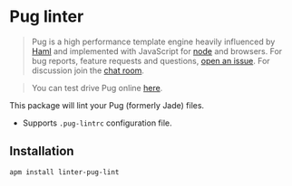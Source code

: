 # Pug linter

> Pug is a high performance template engine heavily influenced by [Haml](http://haml.info/)
and implemented with JavaScript for [node](http://nodejs.org) and browsers. For bug reports,
feature requests and questions, [open an issue](https://github.com/pugjs/pug/issues/new).
For discussion join the [chat room](https://gitter.im/pugjs/pug).

> You can test drive Pug online [here](http://naltatis.github.com/pug-syntax-docs).

This package will lint your Pug (formerly Jade) files.

* Supports ```.pug-lintrc``` configuration file.

## Installation

```apm install linter-pug-lint```
